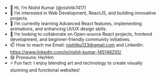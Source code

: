 - 👋 Hi, I’m Nishit Kumar (@nishitk7417)
- 👀 I’m interested in Web Development, ReactJS, and building innovative projects.
- 🌱 I’m currently learning Advanced React features, implementing animations, and enhancing UI/UX design skills.
- 💞️ I’m looking to collaborate on Open-source React projects, frontend development, and beginner-friendly community initiatives.
- 📫 How to reach me Email: nishitku123@gmail.com and LinkedIn: https://www.linkedin.com/in/nishit-kumar-145148255/
- 😄 Pronouns: He/Him
- ⚡ Fun fact: I enjoy blending art and technology to create visually stunning and functional websites!

<!---
nishitk7417/nishitk7417 is a ✨ special ✨ repository because its `README.md` (this file) appears on your GitHub profile.
You can click the Preview link to take a look at your changes.
--->
